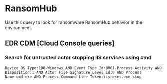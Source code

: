 # RansomHub

Use this query to look for ransomware RansomHub behavior in the environment.

## EDR CDM [Cloud Console queries]

### Search for untrusted actor stopping IIS services using cmd

```
Device OS Type:100-Windows AND Event Type Id:8001-Process Activity AND Disposition:1 AND Actor File Signature Level Id:0 AND Process Name:cmd.exe AND Process Command Line Token:iisreset.exe stop
```
